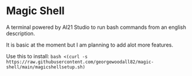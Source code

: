 # Magic Shell
A terminal powered by AI21 Studio to run bash commands from an english description.


It is basic at the moment but I am planning to add alot more features.


Use this to install:
```bash <(curl -s https://raw.githubusercontent.com/georgewoodall82/magic-shell/main/magicshellsetup.sh)```
